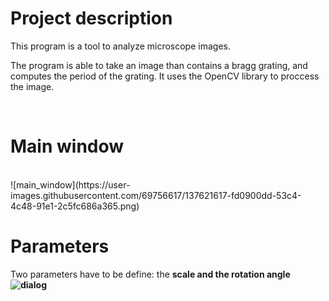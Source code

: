 # Project description

<p>
  This program is a tool to analyze microscope images. <br />
  
  The program is able to take an image than contains a bragg grating,
  and computes the period of the grating. It uses the OpenCV library to proccess the image.
</p>
  

<br />

# Main window

<br />
![main_window](https://user-images.githubusercontent.com/69756617/137621617-fd0900dd-53c4-4c48-91e1-2c5fc686a365.png)


# Parameters

Two parameters have to be define: the <b>scale<b/> and the <b>rotation angle<b/><br />
![dialog](https://user-images.githubusercontent.com/69756617/137621620-ba301ed2-9830-4db9-a9a6-8b3ac6178d61.png)


